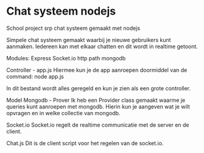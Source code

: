 Chat systeem nodejs
================

School project srp chat systeem gemaakt met nodejs

Simpele chat systeem gemaakt waarbij je nieuwe gebruikers kunt aanmaken. Iedereen kan met elkaar chatten en dit 
wordt in realtime getoont. 

Modules:
Express
Socket.io
http
path
mongodb

Controller - app.js
Hiermee kun je de app aanroepen doormiddel van de command: node app.js

In dit bestand wordt alles geregeld en kun je zien als een grote controller.

Model Mongodb - Prover
Ik heb een Provider class gemaakt waarme je queries kunt aanroepen met mongodb. 
Hierin kun je aangeven wat je wilt opvragen en in welke collectie van mongodb.

Socket.io
Socket.io regelt de realtime communicatie met de server en de client.

Chat.js
Dit is de client script voor het regelen van de socket.io.


